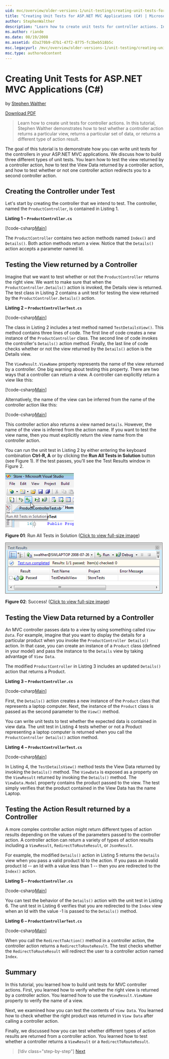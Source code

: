 ```yaml
---
uid: mvc/overview/older-versions-1/unit-testing/creating-unit-tests-for-asp-net-mvc-applications-cs
title: "Creating Unit Tests for ASP.NET MVC Applications (C#) | Microsoft Docs"
author: StephenWalther
description: "Learn how to create unit tests for controller actions. In this tutorial, Stephen Walther demonstrates how to test whether a controller action returns a parti..."
ms.author: riande
ms.date: 08/19/2008
ms.assetid: d3a270b9-d7b1-47f2-8775-fc3beb518b5c
msc.legacyurl: /mvc/overview/older-versions-1/unit-testing/creating-unit-tests-for-asp-net-mvc-applications-cs
msc.type: authoredcontent
---
```

Creating Unit Tests for ASP.NET MVC Applications (C#)
====================
by [Stephen Walther](https://github.com/StephenWalther)

[Download PDF](http://download.microsoft.com/download/8/4/8/84843d8d-1575-426c-bcb5-9d0c42e51416/ASPNET_MVC_Tutorial_07_CS.pdf)

> Learn how to create unit tests for controller actions. In this tutorial, Stephen Walther demonstrates how to test whether a controller action returns a particular view, returns a particular set of data, or returns a different type of action result.


The goal of this tutorial is to demonstrate how you can write unit tests for the controllers in your ASP.NET MVC applications. We discuss how to build three different types of unit tests. You learn how to test the view returned by a controller action, how to test the View Data returned by a controller action, and how to test whether or not one controller action redirects you to a second controller action.

## Creating the Controller under Test

Let's start by creating the controller that we intend to test. The controller, named the `ProductController`, is contained in Listing 1.

**Listing 1 – `ProductController.cs`**

[!code-csharp[Main](creating-unit-tests-for-asp-net-mvc-applications-cs/samples/sample1.cs)]

The `ProductController` contains two action methods named `Index()` and `Details()`. Both action methods return a view. Notice that the `Details()` action accepts a parameter named Id.

## Testing the View returned by a Controller

Imagine that we want to test whether or not the `ProductController` returns the right view. We want to make sure that when the `ProductController.Details()` action is invoked, the Details view is returned. The test class in Listing 2 contains a unit test for testing the view returned by the `ProductController.Details()` action.

**Listing 2 – `ProductControllerTest.cs`**

[!code-csharp[Main](creating-unit-tests-for-asp-net-mvc-applications-cs/samples/sample2.cs)]

The class in Listing 2 includes a test method named `TestDetailsView()`. This method contains three lines of code. The first line of code creates a new instance of the `ProductController` class. The second line of code invokes the controller's `Details()` action method. Finally, the last line of code checks whether or not the view returned by the `Details()` action is the Details view.

The `ViewResult.ViewName` property represents the name of the view returned by a controller. One big warning about testing this property. There are two ways that a controller can return a view. A controller can explicitly return a view like this:

[!code-csharp[Main](creating-unit-tests-for-asp-net-mvc-applications-cs/samples/sample3.cs)]

Alternatively, the name of the view can be inferred from the name of the controller action like this:

[!code-csharp[Main](creating-unit-tests-for-asp-net-mvc-applications-cs/samples/sample4.cs)]

This controller action also returns a view named `Details`. However, the name of the view is inferred from the action name. If you want to test the view name, then you must explicitly return the view name from the controller action.

You can run the unit test in Listing 2 by either entering the keyboard combination **Ctrl-R, A** or by clicking the **Run All Tests in Solution** button (see Figure 1). If the test passes, you'll see the Test Results window in Figure 2.


[![Run All Tests in Solution](creating-unit-tests-for-asp-net-mvc-applications-cs/_static/image2.png)](creating-unit-tests-for-asp-net-mvc-applications-cs/_static/image1.png)

**Figure 01**: Run All Tests in Solution ([Click to view full-size image](creating-unit-tests-for-asp-net-mvc-applications-cs/_static/image3.png))


[![Success!](creating-unit-tests-for-asp-net-mvc-applications-cs/_static/image5.png)](creating-unit-tests-for-asp-net-mvc-applications-cs/_static/image4.png)

**Figure 02**: Success! ([Click to view full-size image](creating-unit-tests-for-asp-net-mvc-applications-cs/_static/image6.png))


## Testing the View Data returned by a Controller

An MVC controller passes data to a view by using something called *`View Data`*. For example, imagine that you want to display the details for a particular product when you invoke the `ProductController Details()` action. In that case, you can create an instance of a `Product` class (defined in your model) and pass the instance to the `Details` view by taking advantage of `View Data`.

The modified `ProductController` in Listing 3 includes an updated `Details()` action that returns a Product.

**Listing 3 – `ProductController.cs`**

[!code-csharp[Main](creating-unit-tests-for-asp-net-mvc-applications-cs/samples/sample5.cs)]

First, the `Details()` action creates a new instance of the `Product` class that represents a laptop computer. Next, the instance of the `Product` class is passed as the second parameter to the `View()` method.

You can write unit tests to test whether the expected data is contained in view data. The unit test in Listing 4 tests whether or not a Product representing a laptop computer is returned when you call the `ProductController Details()` action method.

**Listing 4 – `ProductControllerTest.cs`**

[!code-csharp[Main](creating-unit-tests-for-asp-net-mvc-applications-cs/samples/sample6.cs)]

In Listing 4, the `TestDetailsView()` method tests the View Data returned by invoking the `Details()` method. The `ViewData` is exposed as a property on the `ViewResult` returned by invoking the `Details()` method. The `ViewData.Model` property contains the product passed to the view. The test simply verifies that the product contained in the View Data has the name Laptop.

## Testing the Action Result returned by a Controller

A more complex controller action might return different types of action results depending on the values of the parameters passed to the controller action. A controller action can return a variety of types of action results including a `ViewResult`, `RedirectToRouteResult`, or `JsonResult`.

For example, the modified `Details()` action in Listing 5 returns the `Details` view when you pass a valid product Id to the action. If you pass an invalid product Id -- an Id with a value less than 1 -- then you are redirected to the `Index()` action.

**Listing 5 – `ProductController.cs`**

[!code-csharp[Main](creating-unit-tests-for-asp-net-mvc-applications-cs/samples/sample7.cs)]

You can test the behavior of the `Details()` action with the unit test in Listing 6. The unit test in Listing 6 verifies that you are redirected to the `Index` view when an Id with the value -1 is passed to the `Details()` method.

**Listing 6 – `ProductControllerTest.cs`**

[!code-csharp[Main](creating-unit-tests-for-asp-net-mvc-applications-cs/samples/sample8.cs)]

When you call the `RedirectToAction()` method in a controller action, the controller action returns a `RedirectToRouteResult`. The test checks whether the `RedirectToRouteResult` will redirect the user to a controller action named `Index`.

## Summary

In this tutorial, you learned how to build unit tests for MVC controller actions. First, you learned how to verify whether the right view is returned by a controller action. You learned how to use the `ViewResult.ViewName` property to verify the name of a view.

Next, we examined how you can test the contents of `View Data`. You learned how to check whether the right product was returned in `View Data` after calling a controller action.

Finally, we discussed how you can test whether different types of action results are returned from a controller action. You learned how to test whether a controller returns a `ViewResult` or a `RedirectToRouteResult`.

> [!div class="step-by-step"]
> [Next](creating-unit-tests-for-asp-net-mvc-applications-vb.md)
